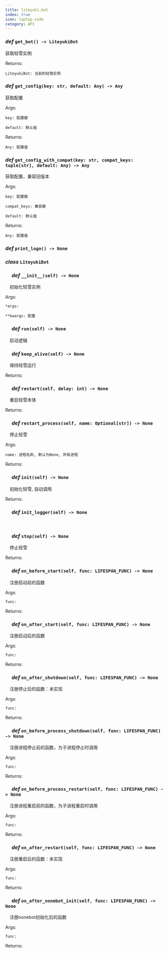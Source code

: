 ```yaml
---
title: liteyuki.bot
index: true
icon: laptop-code
category: API
---
```


### ***def*** `get_bot() -> LiteyukiBot`

获取轻雪实例



Returns:

    LiteyukiBot: 当前的轻雪实例

### ***def*** `get_config(key: str, default: Any) -> Any`

获取配置

Args:

    key: 配置键

    default: 默认值



Returns:

    Any: 配置值

### ***def*** `get_config_with_compat(key: str, compat_keys: tuple[str], default: Any) -> Any`

获取配置，兼容旧版本

Args:

    key: 配置键

    compat_keys: 兼容键

    default: 默认值



Returns:

    Any: 配置值

### ***def*** `print_logo() -> None`



### ***class*** `LiteyukiBot`



### &emsp; ***def*** `__init__(self) -> None`

&emsp;初始化轻雪实例

Args:

    *args:

    **kwargs: 配置

### &emsp; ***def*** `run(self) -> None`

&emsp;启动逻辑

### &emsp; ***def*** `keep_alive(self) -> None`

&emsp;保持轻雪运行

Returns:

### &emsp; ***def*** `restart(self, delay: int) -> None`

&emsp;重启轻雪本体

Returns:

### &emsp; ***def*** `restart_process(self, name: Optional[str]) -> None`

&emsp;停止轻雪

Args:

    name: 进程名称, 默认为None, 所有进程

Returns:

### &emsp; ***def*** `init(self) -> None`

&emsp;初始化轻雪, 自动调用

Returns:

### &emsp; ***def*** `init_logger(self) -> None`

&emsp;

### &emsp; ***def*** `stop(self) -> None`

&emsp;停止轻雪

Returns:

### &emsp; ***def*** `on_before_start(self, func: LIFESPAN_FUNC) -> None`

&emsp;注册启动前的函数

Args:

    func:



Returns:

### &emsp; ***def*** `on_after_start(self, func: LIFESPAN_FUNC) -> None`

&emsp;注册启动后的函数

Args:

    func:



Returns:

### &emsp; ***def*** `on_after_shutdown(self, func: LIFESPAN_FUNC) -> None`

&emsp;注册停止后的函数：未实现

Args:

    func:



Returns:

### &emsp; ***def*** `on_before_process_shutdown(self, func: LIFESPAN_FUNC) -> None`

&emsp;注册进程停止前的函数，为子进程停止时调用

Args:

    func:



Returns:

### &emsp; ***def*** `on_before_process_restart(self, func: LIFESPAN_FUNC) -> None`

&emsp;注册进程重启前的函数，为子进程重启时调用

Args:

    func:



Returns:

### &emsp; ***def*** `on_after_restart(self, func: LIFESPAN_FUNC) -> None`

&emsp;注册重启后的函数：未实现

Args:

    func:



Returns:

### &emsp; ***def*** `on_after_nonebot_init(self, func: LIFESPAN_FUNC) -> None`

&emsp;注册nonebot初始化后的函数

Args:

    func:



Returns:

